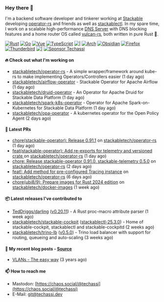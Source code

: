 ### Hey there 👋

I'm a backend software developer and tinkerer working at [Stackable][stackable] developing
[operator-rs][op-rs] and friends as well as [stackablectl][sctl]. In my spare time, I work
on a scalable high-performance [DNS Server][portal] with DNS blocking features and a home
router OS called [vulcan-rs][vulcan], both written in pure Rust 🦀.

[sctl]: https://github.com/stackabletech/stackable-cockpit
[op-rs]: https://github.com/stackabletech/operator-rs
[stackable]: https://github.com/stackabletech
[portal]: https://github.com/portal-rs/portal
[vulcan]: https://github.com/vulcan-rs

[![Rust](https://img.shields.io/badge/-Rust-141414?style=flat&logo=rust&logoColor=%23f97f39)](https://www.rust-lang.org/)
[![Go](https://img.shields.io/badge/-Go-141414?style=flat&logo=go&logoColor=%23f97f39)](https://go.dev/)
[![Vue](https://img.shields.io/badge/-Vue-141414?style=flat&logo=vuedotjs&logoColor=%23f97f39)](https://vuejs.org/)
[![TypeScript](https://img.shields.io/badge/-TypeScript-141414?style=flat&logo=typescript&logoColor=%23f97f39)](https://www.typescriptlang.org/)
![|](https://img.shields.io/badge/-%7C-141414?style=flat&logoColor=%23f97f39)
[![Arch](https://img.shields.io/badge/-Arch-141414?style=flat&logo=archlinux&logoColor=%23f97f39)](https://archlinux.org/)
[![Obsidian](https://img.shields.io/badge/-Obsidian-141414?style=flat&logo=obsidian&logoColor=%23f97f39)](https://obsidian.md/)
[![Firefox](https://img.shields.io/badge/-Firefox-141414?style=flat&logo=firefox&logoColor=%23f97f39)](https://www.mozilla.org/en-US/firefox/new/)
[![Thunderbird](https://img.shields.io/badge/-Thunderbird-141414?style=flat&logo=thunderbird&logoColor=%23f97f39)](https://www.thunderbird.net/en-US/)
![|](https://img.shields.io/badge/-%7C-141414?style=flat&logoColor=%23f97f39)
[![Sponsor Techassi](https://img.shields.io/badge/-Sponsor-141414?style=flat&logo=github&logoColor=%23f97f39)](https://github.com/sponsors/Techassi)

#### 🔥 Check out what I'm working on


- [stackabletech/operator-rs](https://github.com/stackabletech/operator-rs) - A simple wrapper/framework around kube-rs to make implementing Operators/Controllers easier (1 day ago)
- [stackabletech/airflow-operator](https://github.com/stackabletech/airflow-operator) - Stackable Operator for Apache Airflow (1 day ago)
- [stackabletech/druid-operator](https://github.com/stackabletech/druid-operator) - An Operator for Apache Druid for Stackable Data Platform (1 day ago)
- [stackabletech/spark-k8s-operator](https://github.com/stackabletech/spark-k8s-operator) - Operator for Apache Spark-on-Kubernetes for Stackable Data Platform (1 day ago)
- [stackabletech/opa-operator](https://github.com/stackabletech/opa-operator) - A kubernetes operator for the Open Policy Agent (2 days ago)

#### 🧪 Latest PRs


- [chore(stackable-operator): Release 0.91.1](https://github.com/stackabletech/operator-rs/pull/1008) on [stackabletech/operator-rs](https://github.com/stackabletech/operator-rs) (1 day ago)
- [feat(stackable-operator): Add re-exports for telemetry and versioned crate ](https://github.com/stackabletech/operator-rs/pull/1007) on [stackabletech/operator-rs](https://github.com/stackabletech/operator-rs) (1 day ago)
- [chore: Release stackable-operator 0.91.0, stackable-telemetry 0.5.0](https://github.com/stackabletech/operator-rs/pull/1004) on [stackabletech/operator-rs](https://github.com/stackabletech/operator-rs) (2 days ago)
- [feat!: Add method for pre-configured Tracing instance](https://github.com/stackabletech/operator-rs/pull/1001) on [stackabletech/operator-rs](https://github.com/stackabletech/operator-rs) (6 days ago)
- [chore(ubi8/9): Prepare images for Rust 2024 edition](https://github.com/stackabletech/docker-images/pull/1050) on [stackabletech/docker-images](https://github.com/stackabletech/docker-images) (1 week ago)

#### 📦 Latest releases I've contributed to


- [TedDriggs/darling](https://github.com/TedDriggs/darling/releases/tag/v0.20.11) ([v0.20.11](https://github.com/TedDriggs/darling/releases/tag/v0.20.11)) - A Rust proc-macro attribute parser (1 week ago)
- [stackabletech/stackable-cockpit](https://github.com/stackabletech/stackable-cockpit/releases/tag/stackablectl-25.3.0) ([stackablectl-25.3.0](https://github.com/stackabletech/stackable-cockpit/releases/tag/stackablectl-25.3.0)) - Home of stackable-cockpit, stackablectl and stackable-cockpitd (2 weeks ago)
- [stackabletech/trino-lb](https://github.com/stackabletech/trino-lb/releases/tag/v0.5.0) ([v0.5.0](https://github.com/stackabletech/trino-lb/releases/tag/v0.5.0)) - Trino load balancer with support for routing, queueing and auto-scaling (3 weeks ago)

#### 📜 My recent blog posts - [Source](https://github.com/Techassi/page)


- [VLANs - The easy way](https://techassi.dev/posts/vlans-the-easy-way/) (3 years ago)

#### 📫 How to reach me

- Mastodon: [https://chaos.social/@techassi](https://chaos.social/@techassi)
- E-Mail: git@techassi.dev
